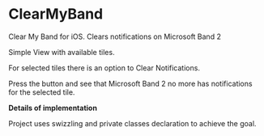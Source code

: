 # ClearMyBand
Clear My Band for iOS. Clears notifications on Microsoft Band 2


Simple View with available tiles.

For selected tiles there is an option to Clear Notifications.

Press the button and see that Microsoft Band 2 no more has notifications for the selected tile.

**Details of implementation**

Project uses swizzling and private classes declaration to achieve the goal.